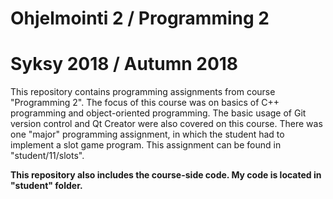 # Ohjelmointi 2 / Programming 2
# Syksy 2018 / Autumn 2018
This repository contains programming assignments from course "Programming 2". The focus of this course was on basics of C++ programming and object-oriented programming. The basic usage of Git version control and Qt Creator were also covered on this course.
There was one "major" programming assignment, in which the student had to implement a slot game program. This assignment can be found in "student/11/slots".

__This repository also includes the course-side code. My code is located in "student" folder.__

